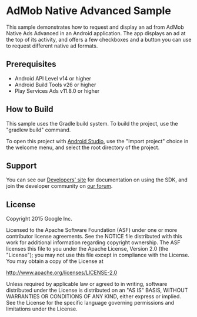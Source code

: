 AdMob Native Advanced Sample
============================

This sample demonstrates how to request and display an ad from AdMob Native Ads
Advanced in an Android application. The app displays an ad at the top of its
activity, and offers a few checkboxes and a button you can use to request
different native ad formats.

Prerequisites
-------------

- Android API Level v14 or higher
- Android Build Tools v26 or higher
- Play Services Ads v11.8.0 or higher

How to Build
------------

This sample uses the Gradle build system. To build the project, use the
"gradlew build" command.

To open this project with
[Android Studio](http://developer.android.com/studio/index.html), use the "Import
project" choice in the welcome menu, and select the root directory of the
project.

Support
-------

You can see our [Developers' site](https://developers.google.com/mobile-ads-sdk/)
for documentation on using the SDK, and join the developer community on
[our forum](https://groups.google.com/forum/#!forum/google-admob-ads-sdk).

License
-------

Copyright 2015 Google Inc.

Licensed to the Apache Software Foundation (ASF) under one or more contributor
license agreements.  See the NOTICE file distributed with this work for
additional information regarding copyright ownership.  The ASF licenses this
file to you under the Apache License, Version 2.0 (the "License"); you may not
use this file except in compliance with the License.  You may obtain a copy of
the License at

http://www.apache.org/licenses/LICENSE-2.0

Unless required by applicable law or agreed to in writing, software
distributed under the License is distributed on an "AS IS" BASIS, WITHOUT
WARRANTIES OR CONDITIONS OF ANY KIND, either express or implied.  See the
License for the specific language governing permissions and limitations under
the License.
